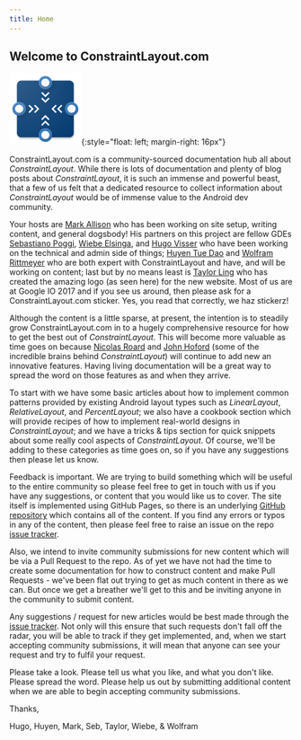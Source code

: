 ```yaml
---
title: Home
---
```


## Welcome to ConstraintLayout.com

![Logo](/assets/images/Icon1_128_blue.png){:style="float: left; margin-right: 16px"}


ConstraintLayout.com is a community-sourced documentation hub all about _ConstraintLayout_. While there is lots of documentation and plenty of blog posts about _ConstraintLayout_, it is such an immense and powerful beast, that a few of us felt that a dedicated resource to collect information about _ConstraintLayout_ would be of immense value to the Android dev community.

Your hosts are [Mark Allison](https://developers.google.com/experts/people/mark-allison) who has been working on site setup, writing content, and general dogsbody! His partners on this project are fellow GDEs [Sebastiano Poggi](https://developers.google.com/experts/people/sebastiano-poggi), [Wiebe Elsinga](https://developers.google.com/experts/people/wiebe-elsinga), and [Hugo Visser](https://developers.google.com/experts/people/hugo-visser) who have been working on the technical and admin side of things; [Huyen Tue Dao](https://developers.google.com/experts/people/huyen-tue-dao) and [Wolfram Rittmeyer](https://developers.google.com/experts/people/wolfram-rittmeyer) who are both expert with ConstraintLayout and have, and will be working on content; last but by no means least is [Taylor Ling](https://developers.google.com/experts/people/taylor-ling) who has created the amazing logo (as seen here) for the new website. Most of us are at Google IO 2017 and if you see us around, then please ask for a ConstraintLayout.com sticker. Yes, you read that correctly, we haz stickerz!

Although the content is a little sparse, at present, the intention is to steadily grow ConstraintLayout.com in to a hugely comprehensive resource for how to get the best out of _ConstraintLayout_. This will become more valuable as time goes on because [Nicolas Roard](https://twitter.com/camaelon) and [John Hoford](https://twitter.com/johnhoford) (some of the incredible brains behind _ConstraintLayout_) will continue to add new an innovative features. Having living documentation will be a great way to spread the word on those features as and when they arrive.

To start with we have some basic articles about how to implement common patterns provided by existing Android layout types such as _LinearLayout_, _RelativeLayout_, and _PercentLayout_; we also have a cookbook section which will provide recipes of how to implement real-world designs in _ConstraintLayout_; and we have a tricks & tips section for quick snippets about some really cool aspects of _ConstraintLayout_. Of course, we'll be adding to these categories as time goes on, so if you have any suggestions then please let us know.

Feedback is important. We are trying to build something which will be useful to the entire community so please feel free to get in touch with us if you have any suggestions, or content that you would like us to cover. The site itself is implemented using GitHub Pages, so there is an underlying [GitHub repository](https://github.com/StylingAndroid/constraintlayout.com) which contains all of the content. If you find any errors or typos in any of the content, then please feel free to raise an issue on the repo [issue tracker](https://github.com/StylingAndroid/constraintlayout.com/issues). 

Also, we intend to invite community submissions for new content which will be via a Pull Request to the repo. As of yet we have not had the time to create some documentation for how to construct content and make Pull Requests - we've been flat out trying to get as much content in there as we can. But once we get a breather we'll get to this and be inviting anyone in the community to submit content. 

Any suggestions / request for new articles would be best made through the [issue tracker](https://github.com/StylingAndroid/constraintlayout.com/issues). Not only will this ensure that such requests don't fall off the radar, you will be able to track if they get implemented, and, when we start accepting community submissions, it will mean that anyone can see your request and try to fulfil your request.

Please take a look. Please tell us what you like, and what you don't like. Please spread the word. Please help us out by submitting additional content when we are able to begin accepting community submissions.

Thanks,

Hugo, Huyen, Mark, Seb, Taylor, Wiebe, & Wolfram
